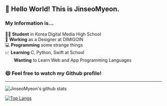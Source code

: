 ## 👋 Hello World! This is JinseoMyeon. <br />

### My Information is...

🧑‍🎓 **Student** in Korea Digital Media High School <br>
🏫 **Working** as a Designer at DIMIGOIN <br>
💻 **Programming** some strange things <br>
📈 **Learning** C, Python, Swift at School <br>
　　**Wanting** to Learn Web and App Programming Languages

### 😄 Feel free to watch my Github profile!
-----
![JinseoMyeon's github stats](https://github-readme-stats.vercel.app/api?username=JinseoMyeon&show_icons=true)

[![Top Langs](https://github-readme-stats.vercel.app/api/top-langs/?username=JinseoMyeon)](https://github.com/anuraghazra/github-readme-stats)


